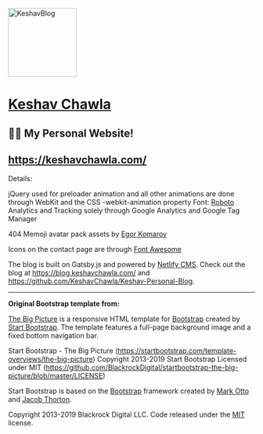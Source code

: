 <img border="0" alt="KeshavBlog" src="https://keshavchawla.com/img/memojis/memoji-1.png" width="140" height="140">

# [Keshav Chawla](https://keshavchawla.com/)

## 👨‍💻 My Personal Website!

## https://keshavchawla.com/

Details: 

jQuery used for preloader animation and all other animations are done through WebKit and the CSS -webkit-animation property
Font: [Roboto](https://fonts.google.com/specimen/Roboto)
Analytics and Tracking solely through Google Analytics and Google Tag Manager

404 Memoji avatar pack assets by [Egor Komarov](https://dribbble.com/shots/11894011-Memoji-free-avatar-pack-for-Sketch)

Icons on the contact page are through [Font Awesome](https://fontawesome.com/)

The blog is built on Gatsby.js and powered by [Netlify CMS](https://www.netlifycms.org/). Check out the blog at https://blog.keshavchawla.com/ and https://github.com/KeshavChawla/Keshav-Personal-Blog.

---

**Original Bootstrap template from:**

[The Big Picture](http://startbootstrap.com/template-overviews/the-big-picture/) is a responsive HTML template for [Bootstrap](http://getbootstrap.com/) created by [Start Bootstrap](http://startbootstrap.com/). The template features a full-page background image and a fixed bottom navigation bar.

Start Bootstrap - The Big Picture (https://startbootstrap.com/template-overviews/the-big-picture)
Copyright 2013-2019 Start Bootstrap
Licensed under MIT (https://github.com/BlackrockDigital/startbootstrap-the-big-picture/blob/master/LICENSE)

Start Bootstrap is based on the [Bootstrap](http://getbootstrap.com/) framework created by [Mark Otto](https://twitter.com/mdo) and [Jacob Thorton](https://twitter.com/fat).

Copyright 2013-2019 Blackrock Digital LLC. Code released under the [MIT](https://github.com/BlackrockDigital/startbootstrap-the-big-picture/blob/gh-pages/LICENSE) license.

